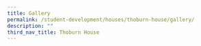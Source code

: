```yaml
---
title: Gallery
permalink: /student-development/houses/thoburn-house/gallery/
description: ""
third_nav_title: Thoburn House
---
```

